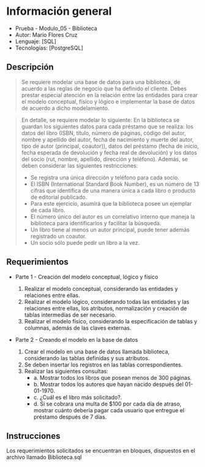 # Información general
- Prueba - Modulo_05 - Biblioteca
- Autor: Mario Flores Cruz
- Lenguaje: [SQL]
- Tecnologías: [PostgreSQL]

## Descripción
>Se requiere modelar una base de datos para una biblioteca, de acuerdo a las reglas de negocio que ha definido el cliente. Debes prestar especial atención en la relación entre las entidades para crear el modelo conceptual, físico y lógico e implementar la base de datos de acuerdo a dicho modelamiento.

>En detalle, se requiere modelar lo siguiente:
En la biblioteca se guardan los siguientes datos para cada préstamo que se realiza: los datos del libro (ISBN, título, número de páginas, código del autor, nombre y apellido del autor, fecha de nacimiento y muerte del autor, tipo de autor (principal, coautor)), datos del préstamo (fecha de inicio, fecha esperada de devolución y fecha real de devolución) y los datos del socio (rut, nombre, apellido, dirección y teléfono). Además, se deben considerar las siguientes restricciones:
>- Se registra una única dirección y teléfono para cada socio.
>- El ISBN (International Standard Book Number), es un número de 13 cifras que identifica de una manera única a cada libro o producto de editorial publicado.
>- Para este ejercicio, asumirá que la biblioteca posee un ejemplar de cada libro.
>- El número único del autor es un correlativo interno que maneja la biblioteca para identificarlos y facilitar la búsqueda.
>- Un libro tiene al menos un autor principal, puede tener además registrado un coautor.
>- Un socio sólo puede pedir un libro a la vez.
## Requerimientos
- Parte 1 - Creación del modelo conceptual, lógico y físico
   1. Realizar el modelo conceptual, considerando las entidades y relaciones entre ellas.
   2. Realizar el modelo lógico, considerando todas las entidades y las relaciones entre ellas, los atributos, normalización y creación de tablas intermedias de ser necesario.
   3. Realizar el modelo físico, considerando la especificación de tablas y columnas, además de las claves externas.

- Parte 2 - Creando el modelo en la base de datos
   1. Crear el modelo en una base de datos llamada biblioteca, considerando las tablas definidas y sus atributos.
   2. Se deben insertar los registros en las tablas correspondientes.
   3. Realizar las siguientes consultas:
       - a. Mostrar todos los libros que posean menos de 300 páginas.
       - b. Mostrar todos los autores que hayan nacido después del 01-01-1970.
       - c. ¿Cuál es el libro más solicitado?.
       - d. Si se cobrara una multa de $100 por cada día de atraso, mostrar cuánto debería pagar cada usuario que entregue el préstamo después de 7 días.

## Instrucciones
Los requerimientos solicitados se encuentran en bloques, dispuestos en el archivo llamado Biblioteca.sql